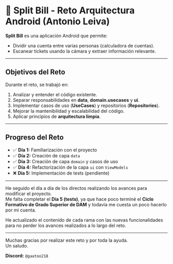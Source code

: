 # 🧾 Split Bill - Reto Arquitectura Android (Antonio Leiva)

**Split Bill** es una aplicación Android que permite:  
- Dividir una cuenta entre varias personas (calculadora de cuentas).  
- Escanear tickets usando la cámara y extraer información relevante.

---

## Objetivos del Reto
Durante el reto, se trabajó en:  
1. Analizar y entender el código existente.  
2. Separar responsabilidades en **data**, **domain.usecases** y **ui**.  
3. Implementar casos de uso (**UseCases**) y repositorios (**Repositories**).  
4. Mejorar la mantenibilidad y escalabilidad del código.  
5. Aplicar principios de **arquitectura limpia**.

---

## Progreso del Reto
- ✅ **Día 1:** Familiarización con el proyecto  
- ✅ **Día 2:** Creación de capa `data`  
- ✅ **Día 3:** Creación de capa `domain` y casos de uso  
- ✅ **Día 4:** Refactorización de la capa `ui` con `ViewModels`  
- ❌ **Día 5:** Implementación de tests (pendiente)

---
He seguido el día a día de los directos realizando los avances para modificar el proyecto.  
Me falta completar el **Día 5 (tests)**, ya que hace poco terminé el **Ciclo Formativo de Grado Superior de DAM** y todavía me cuesta un poco hacerlo por mi cuenta.  

He actualizado el contenido de cada rama con las nuevas funcionalidades para no perder los avances realizados a lo largo del reto.  

---
Muchas gracias por realizar este reto y por toda la ayuda.  
Un saludo. 

**Discord:** `@gaatoo218`
